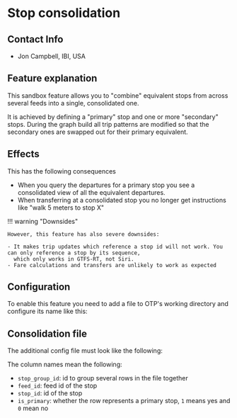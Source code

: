 <!--
  NOTE! Part of this document is generated. Make sure you edit the template, not the generated doc.

   - Template directory is:  /doc-templates
   - Generated directory is: /docs 
-->
# Stop consolidation

## Contact Info

- Jon Campbell, IBI, USA

## Feature explanation

This sandbox feature allows you to "combine" equivalent stops from across several feeds into a single,
consolidated one. 

It is achieved by defining a "primary" stop and one or more "secondary" stops. During the graph
build all trip patterns are modified so that the secondary ones are swapped out for their
primary equivalent.

## Effects

This has the following consequences 

- When you query the departures for a primary stop you see a consolidated view of all the equivalent departures.
- When transferring at a consolidated stop you no longer get instructions like "walk 5 meters to stop X"

!!! warning "Downsides"

    However, this feature has also severe downsides:

    - It makes trip updates which reference a stop id will not work. You can only reference a stop by its sequence, 
      which only works in GTFS-RT, not Siri.
    - Fare calculations and transfers are unlikely to work as expected 


## Configuration

To enable this feature you need to add a file to OTP's working directory and configure
its name like this:

<!-- INSERT: config -->

## Consolidation file

The additional config file must look like the following:

<!-- INSERT: file -->

The column names mean the following:

- `stop_group_id`: id to group several rows in the file together
- `feed_id`: feed id of the stop
- `stop_id`: id of the stop
- `is_primary`: whether the row represents a primary stop, `1` means yes and `0` mean no

